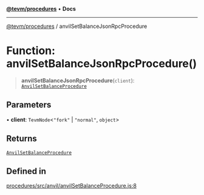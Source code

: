 [**@tevm/procedures**](../README.md) • **Docs**

***

[@tevm/procedures](../globals.md) / anvilSetBalanceJsonRpcProcedure

# Function: anvilSetBalanceJsonRpcProcedure()

> **anvilSetBalanceJsonRpcProcedure**(`client`): [`AnvilSetBalanceProcedure`](../type-aliases/AnvilSetBalanceProcedure.md)

## Parameters

• **client**: `TevmNode`\<`"fork"` \| `"normal"`, `object`\>

## Returns

[`AnvilSetBalanceProcedure`](../type-aliases/AnvilSetBalanceProcedure.md)

## Defined in

[procedures/src/anvil/anvilSetBalanceProcedure.js:8](https://github.com/evmts/tevm-monorepo/blob/main/packages/procedures/src/anvil/anvilSetBalanceProcedure.js#L8)

